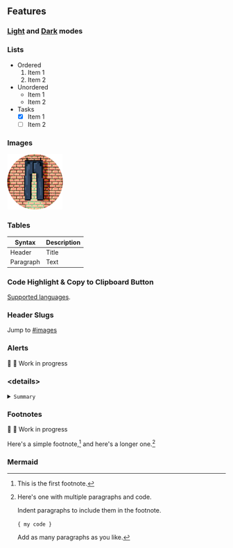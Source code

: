 ## Features

### [Light](https://wallpants.github.io/pantsdown/light.html) and [Dark](https://wallpants.github.io/pantsdown/) modes

### Lists

-   Ordered
    1. Item 1
    2. Item 2
-   Unordered
    -   Item 1
    -   Item 2
-   Tasks
    -   [x] Item 1
    -   [ ] Item 2

### Images

![wallpants](https://raw.githubusercontent.com/wallpants/pantsdown/main/docs/wallpants-128.png)

### Tables

| Syntax    | Description |
| --------- | ----------- |
| Header    | Title       |
| Paragraph | Text        |

### Code Highlight & Copy to Clipboard Button

[Supported languages](https://highlightjs.readthedocs.io/en/latest/supported-languages.html).

### Header Slugs

Jump to [#images](#images)

### Alerts

🚨 🚧 Work in progress

### \<details>

<details>
    <summary>
        <code>Summary</code>
    </summary>

>

> Some content:
>
> ```sh
> echo "hello world"
> ```

> ---

</details>

### Footnotes

🚨 🚧 Work in progress

Here's a simple footnote,[^1] and here's a longer one.[^bignote]

[^1]: This is the first footnote.
[^bignote]: Here's one with multiple paragraphs and code.

    Indent paragraphs to include them in the footnote.

    `{ my code }`

    Add as many paragraphs as you like.

### Mermaid
